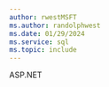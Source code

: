 ```yaml
---
author: rwestMSFT
ms.author: randolphwest
ms.date: 01/29/2024
ms.service: sql
ms.topic: include
---
```

 ASP.NET 

